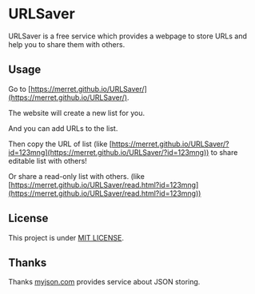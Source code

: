# URLSaver
URLSaver is a free service which provides a webpage to store URLs and help you to share them with others.

## Usage
Go to [https://merret.github.io/URLSaver/](https://merret.github.io/URLSaver/).

The website will create a new list for you.

And you can add URLs to the list.

Then copy the URL of list (like [https://merret.github.io/URLSaver/?id=123mng](https://merret.github.io/URLSaver/?id=123mng)) to share editable list with others!

Or share a read-only list with others. (like [https://merret.github.io/URLSaver/read.html?id=123mng](https://merret.github.io/URLSaver/read.html?id=123mng))

## License
This project is under [MIT LICENSE](https://github.com/Merret/URLSaver/raw/master/LICENSE).

## Thanks
Thanks [myjson.com](https://myjson.com/) provides service about JSON storing.
